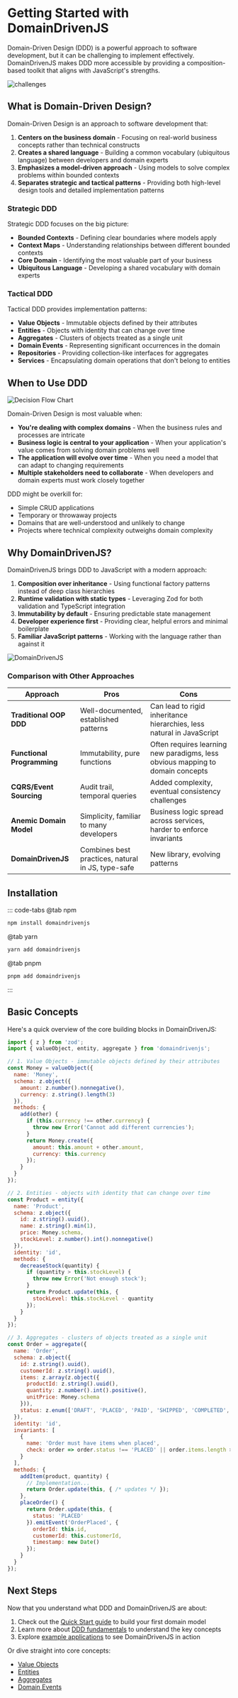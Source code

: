 # Getting Started with DomainDrivenJS

Domain-Driven Design (DDD) is a powerful approach to software development, but it can be challenging to implement effectively. DomainDrivenJS makes DDD more accessible by providing a composition-based toolkit that aligns with JavaScript's strengths.

![challenges](/images/gs_challenges.png)

## What is Domain-Driven Design?

Domain-Driven Design is an approach to software development that:

1. **Centers on the business domain** - Focusing on real-world business concepts rather than technical constructs
2. **Creates a shared language** - Building a common vocabulary (ubiquitous language) between developers and domain experts
3. **Emphasizes a model-driven approach** - Using models to solve complex problems within bounded contexts
4. **Separates strategic and tactical patterns** - Providing both high-level design tools and detailed implementation patterns

### Strategic DDD

Strategic DDD focuses on the big picture:
- **Bounded Contexts** - Defining clear boundaries where models apply
- **Context Maps** - Understanding relationships between different bounded contexts
- **Core Domain** - Identifying the most valuable part of your business
- **Ubiquitous Language** - Developing a shared vocabulary with domain experts

### Tactical DDD

Tactical DDD provides implementation patterns:
- **Value Objects** - Immutable objects defined by their attributes
- **Entities** - Objects with identity that can change over time
- **Aggregates** - Clusters of objects treated as a single unit
- **Domain Events** - Representing significant occurrences in the domain
- **Repositories** - Providing collection-like interfaces for aggregates
- **Services** - Encapsulating domain operations that don't belong to entities

## When to Use DDD

![Decision Flow Chart](/images/gs_decision_flow.png)

Domain-Driven Design is most valuable when:

- **You're dealing with complex domains** - When the business rules and processes are intricate
- **Business logic is central to your application** - When your application's value comes from solving domain problems well
- **The application will evolve over time** - When you need a model that can adapt to changing requirements
- **Multiple stakeholders need to collaborate** - When developers and domain experts must work closely together

DDD might be overkill for:
- Simple CRUD applications
- Temporary or throwaway projects
- Domains that are well-understood and unlikely to change
- Projects where technical complexity outweighs domain complexity

## Why DomainDrivenJS?

DomainDrivenJS brings DDD to JavaScript with a modern approach:

1. **Composition over inheritance** - Using functional factory patterns instead of deep class hierarchies
2. **Runtime validation with static types** - Leveraging Zod for both validation and TypeScript integration
3. **Immutability by default** - Ensuring predictable state management
4. **Developer experience first** - Providing clear, helpful errors and minimal boilerplate
5. **Familiar JavaScript patterns** - Working with the language rather than against it

![DomainDrivenJS](/images/gs_comparison.png)

### Comparison with Other Approaches

| Approach | Pros | Cons |
|----------|------|------|
| **Traditional OOP DDD** | Well-documented, established patterns | Can lead to rigid inheritance hierarchies, less natural in JavaScript |
| **Functional Programming** | Immutability, pure functions | Often requires learning new paradigms, less obvious mapping to domain concepts |
| **CQRS/Event Sourcing** | Audit trail, temporal queries | Added complexity, eventual consistency challenges |
| **Anemic Domain Model** | Simplicity, familiar to many developers | Business logic spread across services, harder to enforce invariants |
| **DomainDrivenJS** | Combines best practices, natural in JS, type-safe | New library, evolving patterns |

## Installation

::: code-tabs
@tab npm
```bash
npm install domaindrivenjs
```
@tab yarn
```bash
yarn add domaindrivenjs
```
@tab pnpm
```bash
pnpm add domaindrivenjs
```
:::

## Basic Concepts

Here's a quick overview of the core building blocks in DomainDrivenJS:

```javascript
import { z } from 'zod';
import { valueObject, entity, aggregate } from 'domaindrivenjs';

// 1. Value Objects - immutable objects defined by their attributes
const Money = valueObject({
  name: 'Money',
  schema: z.object({
    amount: z.number().nonnegative(),
    currency: z.string().length(3)
  }),
  methods: {
    add(other) {
      if (this.currency !== other.currency) {
        throw new Error('Cannot add different currencies');
      }
      return Money.create({ 
        amount: this.amount + other.amount, 
        currency: this.currency 
      });
    }
  }
});

// 2. Entities - objects with identity that can change over time
const Product = entity({
  name: 'Product',
  schema: z.object({
    id: z.string().uuid(),
    name: z.string().min(1),
    price: Money.schema,
    stockLevel: z.number().int().nonnegative()
  }),
  identity: 'id',
  methods: {
    decreaseStock(quantity) {
      if (quantity > this.stockLevel) {
        throw new Error('Not enough stock');
      }
      return Product.update(this, {
        stockLevel: this.stockLevel - quantity
      });
    }
  }
});

// 3. Aggregates - clusters of objects treated as a single unit
const Order = aggregate({
  name: 'Order',
  schema: z.object({
    id: z.string().uuid(),
    customerId: z.string().uuid(),
    items: z.array(z.object({
      productId: z.string().uuid(),
      quantity: z.number().int().positive(),
      unitPrice: Money.schema
    })),
    status: z.enum(['DRAFT', 'PLACED', 'PAID', 'SHIPPED', 'COMPLETED', 'CANCELLED'])
  }),
  identity: 'id',
  invariants: [
    {
      name: 'Order must have items when placed',
      check: order => order.status !== 'PLACED' || order.items.length > 0
    }
  ],
  methods: {
    addItem(product, quantity) {
      // Implementation...
      return Order.update(this, { /* updates */ });
    },
    placeOrder() {
      return Order.update(this, {
        status: 'PLACED'
      }).emitEvent('OrderPlaced', {
        orderId: this.id,
        customerId: this.customerId,
        timestamp: new Date()
      });
    }
  }
});
```

## Next Steps

Now that you understand what DDD and DomainDrivenJS are about:

1. Check out the [Quick Start guide](/guide/quick-start.html) to build your first domain model
2. Learn more about [DDD fundamentals](/guide/ddd/) to understand the key concepts
3. Explore [example applications](/examples/) to see DomainDrivenJS in action

Or dive straight into core concepts:
- [Value Objects](/guide/core/value-objects.html)
- [Entities](/guide/core/entities.html)
- [Aggregates](/guide/core/aggregates.html)
- [Domain Events](/guide/core/domain-events.html)
